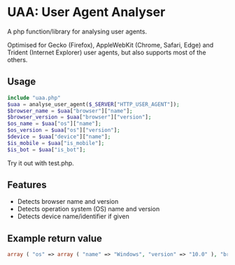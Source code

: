 # UAA: User Agent Analyser
A php function/library for analysing user agents.

Optimised for Gecko (Firefox), AppleWebKit (Chrome, Safari, Edge) and Trident (Internet Explorer) user agents, but also supports most of the others.

## Usage
```php
include "uaa.php"
$uaa = analyse_user_agent($_SERVER["HTTP_USER_AGENT"]);
$browser_name = $uaa["browser"]["name"];
$browser_version = $uaa["browser"]["version"];
$os_name = $uaa["os"]["name"];
$os_version = $uaa["os"]["version"];
$device = $uaa["device"]["name"];
$is_mobile = $uaa["is_mobile"];
$is_bot = $uaa["is_bot"];
```

Try it out with test.php.

## Features
* Detects browser name and version
* Detects operation system (OS) name and version
* Detects device name/identifier if given

## Example return value
```php
array ( "os" => array ( "name" => "Windows", "version" => "10.0" ), "browser" => array ( "name" => "Firefox", "version" => "68.0" ) )
```
